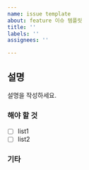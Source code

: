 ```yaml
---
name: issue template
about: feature 이슈 템플릿
title: ''
labels: ''
assignees: ''

---
```


## 설명
설명을 작성하세요.

### 해야 할 것
* [ ] list1
* [ ] list2

### 기타